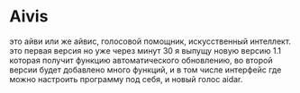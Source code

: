 # Aivis
это айви или же айвис, голосовой помощник, искусственный интеллект. это первая версия но уже через минут 30 я выпущу новую версию 1.1 которая получит функцию автоматического обновлению, во второй версии будет добавлено много функций, и в том числе интерфейс где можно настроить программу под себя, и новый голос aidar.
